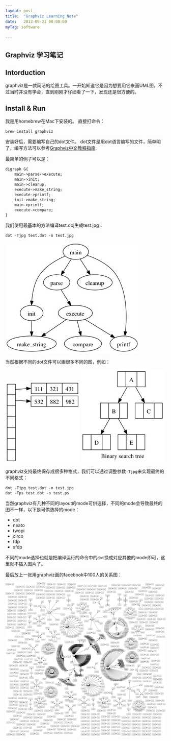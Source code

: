 ```yaml
---
layout: post
title:  "Graphviz Learning Note"
date:   2013-09-21 00:00:00
myTag: software

---
```



Graphviz 学习笔记
-------------------

Intorduction
-------------------
graphviz是一款简洁的绘图工具。一开始知道它是因为想要用它来画UML图，不过当时并没有学会，直到刚刚才仔细看了一下，发现还是很方便的。

Install & Run
-------------------
我是用homebrew在Mac下安装的。
直接打命令：

	brew install graphviz

安装好后，需要编写自己的dot文件。
dot文件是用dot语言编写的文件，简单明了，编写方法可以参考[Graphviz中文教程指南](http://wenku.baidu.com/view/f43d8fed172ded630a1cb605.html).

最简单的例子可以是：

	digraph G{ 
		main->parse->execute;
		main->init;
		main->cleanup;
		execute->make_string;
		execute->printf;
		init->make_string;
		main->printf;
		execute->compare;
	} 

我们使用最基本的方法编译test.doj生成test.jpg：

	dot -Tjpg test.dot -o test.jpg

![test.jpg](../picture/Graphviz_Learning_Note-1.jpg)

当然根据不同的dot文件可以画很多不同的图，例如：

![hash.jpg](../picture/Graphviz_Learning_Note-2.jpg)
![binarytree.jpg](../picture/Graphviz_Learning_Note-3.jpg)

graphviz支持最终保存成很多种格式，我们可以通过调整参数`-Tjpg`来实现最终的不同格式：

	dot -Tjpg test.dot -o test.jpg
	dot -Tps test.dot -o test.ps

当然graphviz有几种不同的layout的mode可供选择，不同的mode会导致最终的图不一样，以下是可供选择的mode：

+ dot
+ neato
+ twopi
+ circo
+ fdp
+ sfdp

不同的mode选择也就是把编译运行的命令中的`dot`换成对应其他的mode即可，这里就不插入图片了。

最后放上一张用graphviz画的facebook中100人的关系图：

![fb.jpg](../picture/Graphviz_Learning_Note-4.jpg)


